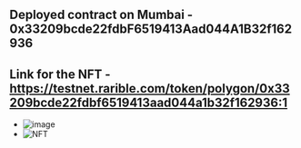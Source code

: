## Deployed contract on Mumbai - **0x33209bcde22fdbF6519413Aad044A1B32f162936**

## Link for the NFT - https://testnet.rarible.com/token/polygon/0x33209bcde22fdbf6519413aad044a1b32f162936:1

- ![image](https://i.ibb.co/m0yWLW4/image.png)
- ![NFT](https://i.ibb.co/JnxwfZz/animation.png)
